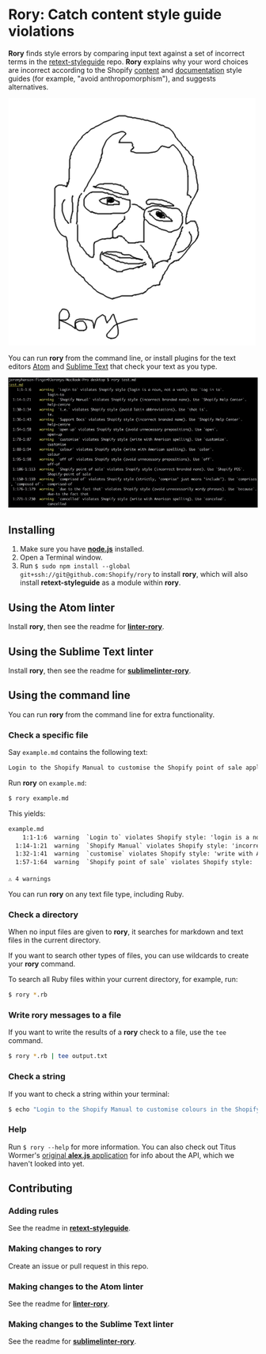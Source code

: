 # Rory: Catch content style guide violations

**Rory** finds style errors by comparing input text against a set of incorrect terms in the [retext-styleguide](https://github.com/Shopify/retext-styleguide) repo. **Rory** explains why your word choices are incorrect according to the Shopify [content](https://styleguide.myshopify.com/content/) and [documentation](https://vault.shopify.com/Documentation/Documentation-Style-Guide) style guides (for example, "avoid anthropomorphism"), and suggests alternatives.

![Rory logo](rorylogo.png)

You can run **rory** from the command line, or install plugins for the text editors [Atom](https://github.com/Shopify/linter-rory) and [Sublime Text](https://github.com/Shopify/sublimelinter-rory) that check your text as you type.

![Rory command line screenshot](rory-cmd-screenshot.jpg)

## Installing

1. Make sure you have [**node.js**](https://nodejs.org/en/download/) installed.
2. Open a Terminal window.
3. Run ```$ sudo npm install --global git+ssh://git@github.com:Shopify/rory``` to install **rory**, which will also install **retext-styleguide** as a module within **rory**.

## Using the Atom linter

Install **rory**, then see the readme for [**linter-rory**](https://github.com/Shopify/linter-rory).

## Using the Sublime Text linter

Install **rory**, then see the readme for [**sublimelinter-rory**](https://github.com/Shopify/sublimelinter-rory).

## Using the command line

You can run **rory** from the command line for extra functionality.

### Check a specific file

Say `example.md` contains the following text:

```md
Login to the Shopify Manual to customise the Shopify point of sale application. 
```

Run **rory** on `example.md`:

```sh
$ rory example.md
```

This yields:

```txt
example.md
    1:1-1:6  warning  `Login to` violates Shopify style: 'login is a noun, not a verb.' Use `Log into`.              login-to
  1:14-1:21  warning  `Shopify Manual` violates Shopify style: 'incorrect branded name.' Use `Shopify Help Center`.  help-centre
  1:32-1:41  warning  `customise` violates Shopify style: 'write with American spelling.' Use `customize`.           customise
  1:57-1:64  warning  `Shopify point of sale` violates Shopify style: 'incorrect branded name.' Use `Shopify POS`.   Shopify-point of sale

⚠ 4 warnings
```

You can run **rory** on any text file type, including Ruby.

### Check a directory

When no input files are given to **rory**, it searches for markdown and text files in the current directory.

If you want to search other types of files, you can use wildcards to create your **rory** command.

To search all Ruby files within your current directory, for example, run:

```sh
$ rory *.rb
```
### Write rory messages to a file

If you want to write the results of a **rory** check to a file, use the `tee` command.

```sh
$ rory *.rb | tee output.txt
```

### Check a string

If you want to check a string within your terminal:

```sh
$ echo "Login to the Shopify Manual to customise colours in the Shopify point of sale application." | rory
```

### Help

Run `$ rory --help` for more information. You can also check out Titus Wormer's [original **alex.js** application](https://github.com/wooorm/alex) for info about the API, which we haven't looked into yet.

## Contributing

### Adding rules

See the readme in [**retext-styleguide**](https://github.com/Shopify/retext-styleguide).

### Making changes to rory

Create an issue or pull request in this repo.

### Making changes to the Atom linter

See the readme for [**linter-rory**](https://github.com/Shopify/linter-rory).

### Making changes to the Sublime Text linter

See the readme for [**sublimelinter-rory**](https://github.com/Shopify/sublimelinter-rory).
